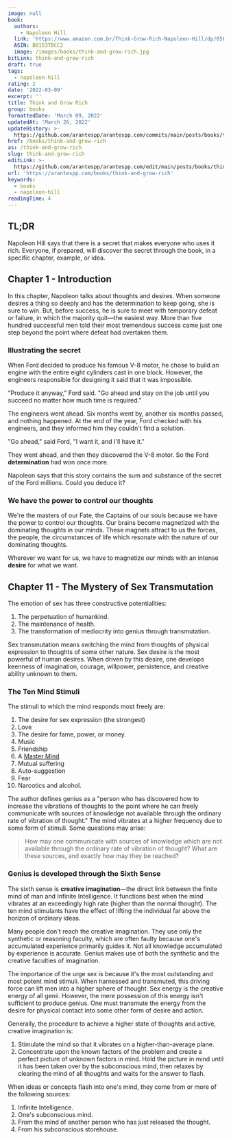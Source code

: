 ```yaml
---
image: null
book:
  authors:
    - Napoleon Hill
  link: 'https://www.amazon.com.br/Think-Grow-Rich-Napoleon-Hill/dp/8568014062/'
  ASIN: B0153TBCC2
  image: /images/books/think-and-grow-rich.jpg
bitLink: think-and-grow-rich
draft: true
tags:
  - napoleon-hill
rating: 2
date: '2022-03-09'
excerpt: ''
title: Think and Grow Rich
group: books
formattedDate: 'March 09, 2022'
updatedAt: 'March 26, 2022'
updateHistory: >-
  https://github.com/arantespp/arantespp.com/commits/main/posts/books/think-and-grow-rich.md
href: /books/think-and-grow-rich
as: /think-and-grow-rich
slug: think-and-grow-rich
editLink: >-
  https://github.com/arantespp/arantespp.com/edit/main/posts/books/think-and-grow-rich.md
url: 'https://arantespp.com/books/think-and-grow-rich'
keywords:
  - books
  - napoleon-hill
readingTime: 4
---
```


## TL;DR

Napoleon Hill says that there is a secret that makes everyone who uses it rich. Everyone, if prepared, will discover the secret through the book, in a specific chapter, example, or idea.

## Chapter 1 - Introduction

In this chapter, Napoleon talks about thoughts and desires. When someone desires a thing so deeply and has the determination to keep going, she is sure to win. But, before success, he is sure to meet with temporary defeat or failure, in which the majority quit—the easiest way. More than five hundred successful men told their most tremendous success came just one step beyond the point where defeat had overtaken them.

### Illustrating the secret

When Ford decided to produce his famous V-8 motor, he chose to build an engine with the entire eight cylinders cast in one block. However, the engineers responsible for designing it said that it was impossible.

"Produce it anyway," Ford said. "Go ahead and stay on the job until you succeed no matter how much time is required."

The engineers went ahead. Six months went by, another six months passed, and nothing happened. At the end of the year, Ford checked with his engineers, and they informed him they couldn't find a solution.

"Go ahead," said Ford, "I want it, and I'll have it."

They went ahead, and then they discovered the V-8 motor. So the Ford **determination** had won once more.

Napoleon says that this story contains the sum and substance of the secret of the Ford millions. Could you deduce it?

### We have the power to control our thoughts

We're the masters of our Fate, the Captains of our souls because we have the power to control our thoughts. Our brains become magnetized with the dominating thoughts in our minds. These magnets attract to us the forces, the people, the circumstances of life which resonate with the nature of our dominating thoughts.

Wherever we want for us, we have to magnetize our minds with an intense **desire** for what we want.

## Chapter 11 - The Mystery of Sex Transmutation

The emotion of sex has three constructive potentialities:

1. The perpetuation of humankind.
1. The maintenance of health.
1. The transformation of mediocrity into genius through transmutation.

Sex transmutation means switching the mind from thoughts of physical expression to thoughts of some other nature. Sex desire is the most powerful of human desires. When driven by this desire, one develops keenness of imagination, courage, willpower, persistence, and creative ability unknown to them.

### The Ten Mind Stimuli

The stimuli to which the mind responds most freely are:

1. The desire for sex expression (the strongest)
2. Love
3. The desire for fame, power, or money.
4. Music
5. Friendship
6. A [Master Mind](/zettel/mastermind)
7. Mutual suffering
8. Auto-suggestion
9. Fear
10. Narcotics and alcohol.

The author defines genius as a "person who has discovered how to increase the vibrations of thoughts to the point where he can freely communicate with sources of knowledge not available through the ordinary rate of vibration of thought." The mind vibrates at a higher frequency due to some form of stimuli. Some questions may arise:

> How may one communicate with sources of knowledge which are not available through the ordinary rate of vibration of thought? What are these sources, and exactly how may they be reached?

### Genius is developed through the Sixth Sense

The sixth sense is **creative imagination**—the direct link between the finite mind of man and Infinite Intelligence. It functions best when the mind vibrates at an exceedingly high rate (higher than the normal thought). The ten mind stimulants have the effect of lifting the individual far above the horizon of ordinary ideas.

Many people don't reach the creative imagination. They use only the synthetic or reasoning faculty, which are often faulty because one's accumulated experience primarily guides it. Not all knowledge accumulated by experience is accurate. Genius makes use of both the synthetic and the creative faculties of imagination.

The importance of the urge sex is because it's the most outstanding and most potent mind stimuli. When harnessed and transmuted, this driving force can lift men into a higher sphere of thought. Sex energy is the creative energy of all genii. However, the mere possession of this energy isn't sufficient to produce genius. One must transmute the energy from the desire for physical contact into some other form of desire and action.

Generally, the procedure to achieve a higher state of thoughts and active, creative imagination is:

1. Stimulate the mind so that it vibrates on a higher-than-average plane.
2. Concentrate upon the known factors of the problem and create a perfect picture of unknown factors in mind. Hold the picture in mind until it has been taken over by the subconscious mind, then relaxes by clearing the mind of all thoughts and waits for the answer to flash.

When ideas or concepts flash into one's mind, they come from or more of the following sources:

1. Infinite Intelligence.
2. One's subconscious mind.
3. From the mind of another person who has just released the thought.
4. From his subconscious storehouse.
